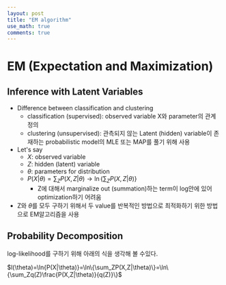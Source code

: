 ```yaml
---
layout: post
title: "EM algorithm"
use_math: true
comments: true
---
```

# EM (Expectation and Maximization)
## Inference with Latent Variables
- Difference between classification and clustering
	- classification (supervised): observed variable X와 parameter의 관계 정의
	- clustering (unsupervised): 관측되지 않는 Latent (hidden) variable이 존재하는 probabilistic model의 MLE 또는 MAP를 풀기 위해 사용
- Let's say
	- $X$: observed variable
	- $Z$: hidden (latent) variable
	- $\theta$: parameters for distribution
	- $P(X|\theta)=\sum_ZP(X,Z|\theta)\rightarrow \ln\{\sum_ZP(X,Z|\theta)\}$
		- Z에 대해서 marginalize out (summation)하는 term이 log안에 있어 optimization하기 어려움
- $\text{Z와 }\theta$를 모두 구하기 위해서 두 value를 반복적인 방법으로 최적화하기 위한 방법으로 EM알고리즘을 사용

## Probability Decomposition
log-likelihood를 구하기 위해 아래의 식을 생각해 볼 수있다.

$l(\theta)=\ln{P(X|\theta)}=\ln\{\sum_ZP(X,Z|\theta)\}=\ln\{\sum_Zq(Z)\frac{P(X,Z|\theta)}{q(Z)}\}$

